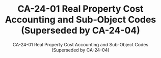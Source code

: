 ---
layout: resources-landing
title: "CA-24-01 Real Property Cost Accounting and Sub-Object Codes (Superseded by CA-24-04)"
subtitle: "CA-24-01 Real Property Cost Accounting and Sub-Object Codes (Superseded by CA-24-04)"
doc-link: ../assets/files/CA-24-01 Real Property Cost Accounting and Sub-Object Codes.pdf
filters: real-property controller-alert omb 2024 archived
fiscal_year: 2024
---